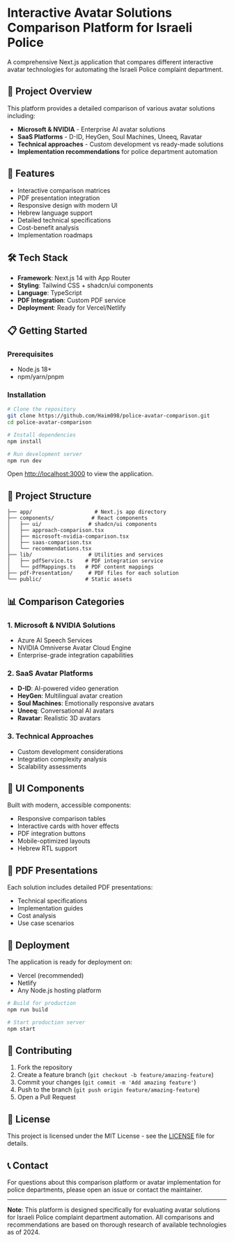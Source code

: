 # Interactive Avatar Solutions Comparison Platform for Israeli Police

A comprehensive Next.js application that compares different interactive avatar technologies for automating the Israeli Police complaint department.

## 🎯 Project Overview

This platform provides a detailed comparison of various avatar solutions including:
- **Microsoft & NVIDIA** - Enterprise AI avatar solutions
- **SaaS Platforms** - D-ID, HeyGen, Soul Machines, Uneeq, Ravatar
- **Technical approaches** - Custom development vs ready-made solutions
- **Implementation recommendations** for police department automation

## 🚀 Features

- Interactive comparison matrices
- PDF presentation integration
- Responsive design with modern UI
- Hebrew language support
- Detailed technical specifications
- Cost-benefit analysis
- Implementation roadmaps

## 🛠️ Tech Stack

- **Framework**: Next.js 14 with App Router
- **Styling**: Tailwind CSS + shadcn/ui components
- **Language**: TypeScript
- **PDF Integration**: Custom PDF service
- **Deployment**: Ready for Vercel/Netlify

## 📋 Getting Started

### Prerequisites
- Node.js 18+ 
- npm/yarn/pnpm

### Installation

```bash
# Clone the repository
git clone https://github.com/Haim098/police-avatar-comparison.git
cd police-avatar-comparison

# Install dependencies
npm install

# Run development server
npm run dev
```

Open [http://localhost:3000](http://localhost:3000) to view the application.

## 📁 Project Structure

```
├── app/                    # Next.js app directory
├── components/            # React components
│   ├── ui/               # shadcn/ui components
│   ├── approach-comparison.tsx
│   ├── microsoft-nvidia-comparison.tsx
│   ├── saas-comparison.tsx
│   └── recommendations.tsx
├── lib/                  # Utilities and services
│   ├── pdfService.ts    # PDF integration service
│   └── pdfMappings.ts   # PDF content mappings
├── pdf-Presentation/     # PDF files for each solution
└── public/              # Static assets
```

## 📊 Comparison Categories

### 1. Microsoft & NVIDIA Solutions
- Azure AI Speech Services
- NVIDIA Omniverse Avatar Cloud Engine
- Enterprise-grade integration capabilities

### 2. SaaS Avatar Platforms
- **D-ID**: AI-powered video generation
- **HeyGen**: Multilingual avatar creation
- **Soul Machines**: Emotionally responsive avatars
- **Uneeq**: Conversational AI avatars
- **Ravatar**: Realistic 3D avatars

### 3. Technical Approaches
- Custom development considerations
- Integration complexity analysis
- Scalability assessments

## 🎨 UI Components

Built with modern, accessible components:
- Responsive comparison tables
- Interactive cards with hover effects
- PDF integration buttons
- Mobile-optimized layouts
- Hebrew RTL support

## 📄 PDF Presentations

Each solution includes detailed PDF presentations:
- Technical specifications
- Implementation guides
- Cost analysis
- Use case scenarios

## 🚀 Deployment

The application is ready for deployment on:
- Vercel (recommended)
- Netlify
- Any Node.js hosting platform

```bash
# Build for production
npm run build

# Start production server
npm start
```

## 🤝 Contributing

1. Fork the repository
2. Create a feature branch (`git checkout -b feature/amazing-feature`)
3. Commit your changes (`git commit -m 'Add amazing feature'`)
4. Push to the branch (`git push origin feature/amazing-feature`)
5. Open a Pull Request

## 📝 License

This project is licensed under the MIT License - see the [LICENSE](LICENSE) file for details.

## 📞 Contact

For questions about this comparison platform or avatar implementation for police departments, please open an issue or contact the maintainer.

---

**Note**: This platform is designed specifically for evaluating avatar solutions for Israeli Police complaint department automation. All comparisons and recommendations are based on thorough research of available technologies as of 2024.
